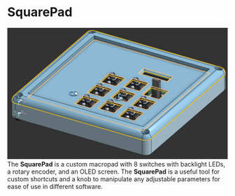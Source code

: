 # SquarePad
![Full Picture](assets/Case1.png)
The **SquarePad** is a custom macropad with 8 switches with backlight LEDs, a rotary encoder, and an OLED screen. The **SquarePad** is a useful tool for custom shortcuts and a knob to manipulate any adjustable parameters for ease of use in different software.
